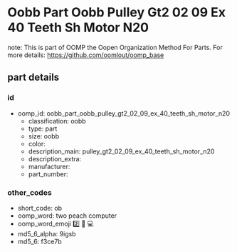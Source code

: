 # Oobb Part Oobb Pulley Gt2 02 09 Ex 40 Teeth Sh Motor N20  

note: This is part of OOMP the Oopen Organization Method For Parts. For more details: https://github.com/oomlout/oomp_base

##  part details





### id
* oomp_id: oobb_part_oobb_pulley_gt2_02_09_ex_40_teeth_sh_motor_n20
  * classification: oobb
  * type: part
  * size: oobb
  * color: 
  * description_main: pulley_gt2_02_09_ex_40_teeth_sh_motor_n20
  * description_extra: 
  * manufacturer: 
  * part_number: 

### other_codes
* short_code: ob
* oomp_word: two peach computer
* oomp_word_emoji :two: :peach: :computer:
* md5_6_alpha: 9igsb
* md5_6: f3ce7b